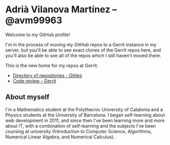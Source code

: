 # Adrià Vilanova Martínez – @avm99963

Welcome to my GitHub profile!

I'm in the process of moving my GitHub repos to a Gerrit instance in my server, but you'll be able to see exact clones of the Gerrit repos here, and you'll also be able to see all of the repos which I still haven't moved there.

This is the new home for my repos at Gerrit:

* [Directory of repositories - Gitiles](https://gerrit.avm99963.com/plugins/gitiles/)
* [Code review - Gerrit](https://gerrit.avm99963.com/)

## About myself

I'm a Mathematics student at the Polythecnic University of Catalonia and a Physics students at the University of Barcelona. I began self-learning about web development in 2011, and since then I've been learning more and more about IT, with a combination of self-learning and the subjects I've been coursing at university (Introduction to Computer Science, Algorithms, Numerical Linear Algebra, and Numerical Calculus).
